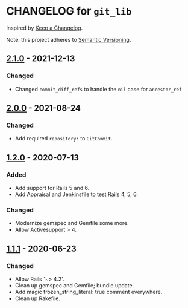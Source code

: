 # CHANGELOG for `git_lib`

Inspired by [Keep a Changelog](https://keepachangelog.com/en/1.0.0/).

Note: this project adheres to [Semantic Versioning](https://semver.org/spec/v2.0.0.html).

## [2.1.0] - 2021-12-13
### Changed
- Changed `commit_diff_refs` to handle the `nil` case for `ancestor_ref`

## [2.0.0] - 2021-08-24
### Changed
- Add required `repository:` to `GitCommit`.

## [1.2.0] - 2020-07-13
### Added
- Add support for Rails 5 and 6.
- Add Appraisal and Jenkinsfile to test Rails 4, 5, 6.

### Changed
- Modernize gemspec and Gemfile some more.
- Allow Activesupport > 4.

## [1.1.1] - 2020-06-23
### Changed
- Allow Rails '~> 4.2'.
- Clean up gemspec and Gemfile; bundle update.
- Add magic frozen_string_literal: true comment everywhere.
- Clean up Rakefile.

[2.1.0]: https://github.com/Invoca/git_lib/compare/v2.0.0...v2.1.0
[2.0.0]: https://github.com/Invoca/git_lib/compare/v1.2.0...v2.0.0
[1.2.0]: https://github.com/Invoca/git_lib/compare/v1.1.1...v1.2.0
[1.1.1]: https://github.com/Invoca/git_lib/compare/v1.1.0...v1.1.1

